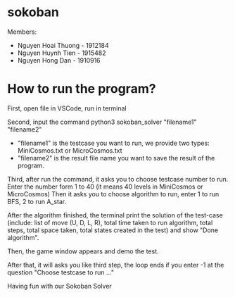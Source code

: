 # sokoban

Members:
- Nguyen Hoai Thuong - 1912184
- Nguyen Huynh Tien - 1915482
- Nguyen Hong Dan - 1910916

# How to run the program?

First, open file in VSCode, run in terminal

Second, input the command python3 sokoban_solver "filename1" "filename2"
- "filename1" is the testcase you want to run, we provide two types: MiniCosmos.txt or MicroCosmos.txt
- "filename2" is the result file name you want to save the result of the program.

Third, after run the command, it asks you to choose testcase number to run. Enter the number form 1 to 40 (it means 40 levels in MiniCosmos or MicroCosmos)
Then it asks you to choose algorithm to run, enter 1 to run BFS, 2 to run A_star.

After the algorithm finished, the terminal print the solution of the test-case (include: list of move (U, D, L, R), total time taken to run algorithm, total steps, total space taken, total states created in the test) and show "Done algorithm".

Then, the game window appears and demo the test.

After that, it will asks you like third step, the loop ends if you enter -1 at the question "Choose testcase to run ..."

Having fun with our Sokoban Solver
